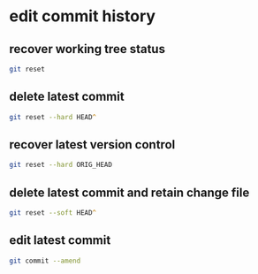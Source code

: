 # edit commit history

## recover working tree status

```zsh
git reset
```

## delete latest commit

```zsh
git reset --hard HEAD^
```

## recover latest version control

```zsh
git reset --hard ORIG_HEAD
```

## delete latest commit and retain change file

```zsh
git reset --soft HEAD^
```

## edit latest commit

```zsh
git commit --amend
```
